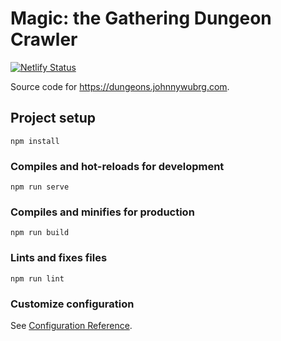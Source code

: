 # Magic: the Gathering Dungeon Crawler

[![Netlify Status](https://api.netlify.com/api/v1/badges/550155e4-f728-4be8-9239-1a02ace49ce8/deploy-status)](https://app.netlify.com/projects/mtg-dungeons/deploys)

Source code for <https://dungeons.johnnywubrg.com>.

## Project setup
```
npm install
```

### Compiles and hot-reloads for development
```
npm run serve
```

### Compiles and minifies for production
```
npm run build
```

### Lints and fixes files
```
npm run lint
```

### Customize configuration
See [Configuration Reference](https://cli.vuejs.org/config/).
